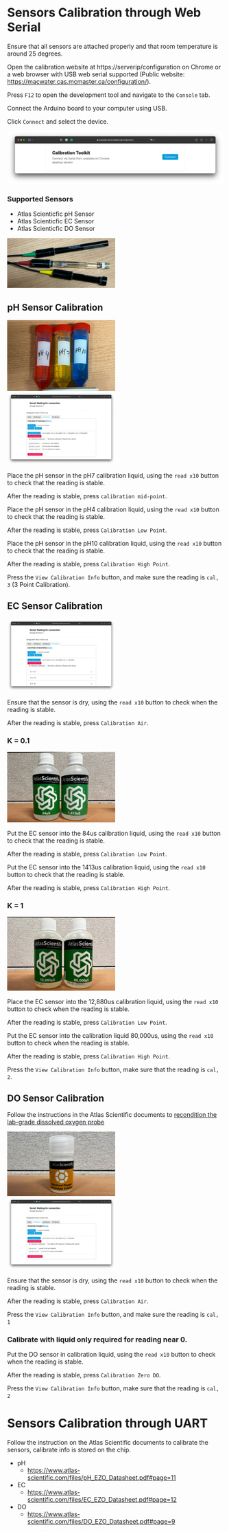 # Sensors Calibration through Web Serial

Ensure that all sensors are attached properly and that room temperature is around 25 degrees.

Open the calibration website at https://serverip/configuration on Chrome or a web browser with USB web serial supported (Public website: https://macwater.cas.mcmaster.ca/configuration/).

Press `F12` to open the development tool and navigate to the `Console` tab.

Connect the Arduino board to your computer using USB.

Click `Connect` and select the device.

<img src="/Documentation/Pictures/calibrate/Screenshot2023-05-29at2.31.41PM.png">

### Supported Sensors

- Atlas Scienticfic pH Sensor
- Atlas Scienticfic EC Sensor
- Atlas Scienticfic DO Sensor

<img src="/Documentation/Pictures/calibrate/IMG_3448.jpg" width="50%">

## pH Sensor Calibration

<img src="/Documentation/Pictures/calibrate/IMG_3443.jpg" width="50%">

<img src="/Documentation/Pictures/calibrate/Screenshot2023-05-29at2.31.22PM.png" width="50%">

Place the pH sensor in the pH7 calibration liquid, using the `read x10` button to check that the reading is stable.

After the reading is stable, press `calibration mid-point`.

Place the pH sensor in the pH4 calibration liquid, using the `read x10` button to check that the reading is stable.

After the reading is stable, press `Calibration Low Point`.

Place the pH sensor in the pH10 calibration liquid, using the `read x10` button to check that the reading is stable.

After the reading is stable, press `Calibration High Point`.

Press the `View Calibration Info` button, and make sure the reading is `cal, 3` (3 Point Calibration).

## EC Sensor Calibration

<img src="/Documentation/Pictures/calibrate/Screenshot2023-05-29at2.31.24PM.png" width="50%">

Ensure that the sensor is dry, using the `read x10` button to check when the reading is stable.

After the reading is stable, press `Calibration Air`.

### K = 0.1

<img src="/Documentation/Pictures/calibrate/IMG_3445.jpg" width="50%">

Put the EC sensor into the 84us calibration liquid, using the `read x10` button to check that the reading is stable.

After the reading is stable, press `Calibration Low Point`.

Put the EC sensor into the 1413us calibration liquid, using the `read x10` button to check that the reading is stable.

After the reading is stable, press `Calibration High Point`.

### K = 1

<img src="/Documentation/Pictures/calibrate/IMG_3446.jpg" width="50%">

Place the EC sensor into the 12,880us calibration liquid, using the `read x10` button to check when the reading is stable.

After the reading is stable, press `Calibration Low Point`.

Put the EC sensor into the calibration liquid 80,000us, using the `read x10` button to check when the reading is stable.

After the reading is stable, press `Calibration High Point`.

Press the `View Calibration Info` button, make sure that the reading is `cal, 2`.

## DO Sensor Calibration

Follow the instructions in the Atlas Scientific documents to [recondition the lab-grade dissolved oxygen probe](https://files.atlas-scientific.com/LG_DO_probe.pdf#page=9)

<img src="/Documentation/Pictures/calibrate/IMG_3444.jpg" width="50%">

<img src="/Documentation/Pictures/calibrate/Screenshot2023-05-29at2.31.18PM.png" width="50%">

Ensure that the sensor is dry, using the `read x10` button to check when the reading is stable.

After the reading is stable, press `Calibration Air`.

Press the `View Calibration Info` button, and make sure the reading is `cal, 1`

### Calibrate with liquid only required for reading near 0.

Put the DO sensor in calibration liquid, using the `read x10` button to check when the reading is stable.

After the reading is stable, press `Calibration Zero DO`.

Press the `View Calibration Info` button, make sure that the reading is `cal, 2`

# Sensors Calibration through UART

Follow the instruction on the Atlas Scientific documents to calibrate the sensors, calibrate info is stored on the chip.

- pH
	- https://www.atlas-scientific.com/files/pH_EZO_Datasheet.pdf#page=11
- EC
	- https://www.atlas-scientific.com/files/EC_EZO_Datasheet.pdf#page=12
- DO
	- https://www.atlas-scientific.com/files/DO_EZO_Datasheet.pdf#page=9